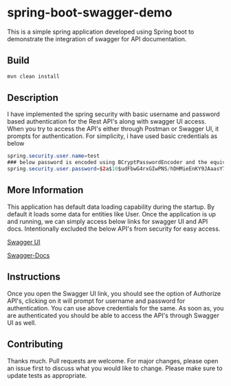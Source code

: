 # spring-boot-swagger-demo

This is a simple spring application developed using Spring boot to demonstrate the integration of swagger for API documentation. 

## Build


```bash
mvn clean install
```

## Description
I have implemented the spring security with basic username and password based authentication for the Rest API's along with swagger UI access. When you try to access the API's either through Postman or Swagger UI, it prompts for authentication. For simplicity, i have used basic credentials as below 

```java
spring.security.user.name=test
### below password is encoded using BCryptPasswordEncoder and the equivalent value for the same is 'test' ###
spring.security.user.password=$2a$10$udFbwG4rxGIwPNS/hDHMieEnKY9JAaasY7v8bLvP0cj5hWp/oGYf2
```

## More Information
This application has default data loading capability during the startup. By default it loads some data for entities like User. Once the application is up and running, we can simply access below links for swagger UI and API docs. Intentionally excluded the below API's from security for easy access.


[Swagger UI](http://localhost:8080/spring-boot-swagger-demo/swagger-ui/)

[Swagger-Docs](http://localhost:8080/spring-boot-swagger-demo/v2-docs/)

## Instructions
Once you open the Swagger UI link, you should see the option of Authorize API's, clicking on it will prompt for username and password for authentication. You can use above credentials for the same. As soon as, you are authenticated you should be able to access the API's through Swagger UI as well.

## Contributing
Thanks much. Pull requests are welcome. For major changes, please open an issue first to discuss what you would like to change.
Please make sure to update tests as appropriate.
